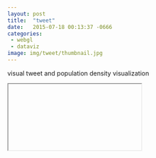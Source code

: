 ```yaml
---
layout: post
title:  "tweet"
date:   2015-07-18 00:13:37 -0666
categories: 
 - webgl
 - dataviz
image: img/tweet/thumbnail.jpg
---
```


visual tweet and population density visualization
<!--more-->

 <iframe class="demo_embed"

 	src="https://nshelton.github.io/r/three-js-demos/tweet.html"
 	frameborder="0"
 	allowfullscreen>
 </iframe>


